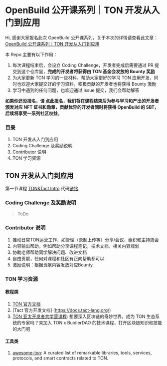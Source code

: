 # OpenBuild 公开课系列｜TON 开发从入门到应用

Hi, 感谢大家报名此次 OpenBuild 公开课系列，关于本次的详情请查看此文章：[OpenBuild 公开课系列｜TON 开发从入门到应用](https://mp.weixin.qq.com/s?__biz=MzU4Mjk1MTI2NA==&mid=2247489282&idx=1&sn=1691dd397a26272f0319279894aa06b2&chksm=fdb1df0dcac6561bd459482fc68dbfdc25ef02ac36f609b59b5500e4583175019faca83a7b23#rd)

本 Repo 主要有以下作用：

1. 每次课程结束后，会设立 Coding Challenge，开发者完成后需要通过 PR 提交到这个仓库里，**完成的开发者将获得由 TON 基金会发放的 Bounty 奖励**
2. 为大家更新 TON 学习的一些材料，帮助大家更好的学习 TON 应用开发，同时也欢迎大家提交好的学习资料，积极贡献的开发者也将获得 Bounty 激励
3. 学习中遇到的任何问题，也欢迎通过 issue 提交，我们会帮助解答

**如果你还没报名，请 [点此报名](https://openbuild.xyz/learn/challenges/2023609337)，我们将在课程结束后为参与学习和产出的开发者颁发对应 NFT 证书和勋章，贡献优异的开发者同时将获得 OpenBuild 的 SBT，后续将享受一系列社区权益**。

### 目录

1. TON 开发从入门到应用
2. Coding Challenge 及奖励说明
3. Contributor 说明
4. TON 学习资源

## TON 开发从入门到应用
第一节课程 [TON&Tact Intro](https://github.com/0xOutOfGas/tact-learning) 代码[链接](https://github.com/0xOutOfGas/tact-template)


### Coding Challenge 及奖励说明

>  ToDo

### Contributor 说明
1. 推动日常TON运营工作，如管理（录制上传等）分享/会议、组织和主持周会
2. 内容输出帮助，例如帮助分享课程笔记，技术文档，相关内容规划
3. 协助老师帮助同学解决问题、改进文档
4. 自由贡献，任何对课程和社区有正向帮助都可以
5. 激励说明：根据贡献内容发放对应Bounty


### TON 学习资源

#### 教程类

1. [TON 官方文档](https://docs.ton.org/)
1. [Tact 官方开发文档] (https://docs.tact-lang.org/)
1. [TON 亚太开发者共学营课程](https://openbuild.xyz/learn/courses/99): 想要深入区块链的奇妙世界，成为 TON 生态系统的专家吗？来加入 TON x BuidlerDAO 的技术课程，打开区块链知识和技能的大门吧

#### 工具类

1. [awesome-ton](https://github.com/ton-community/awesome-ton): A curated list of remarkable libraries, tools, services, protocols, and smart contracts related to TON.




